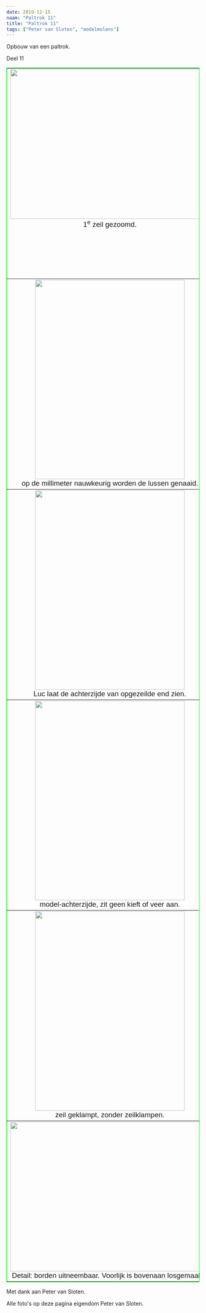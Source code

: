 ```yaml
---
date: 2019-12-15
naam: "Paltrok 11"
title: "Paltrok 11"
tags: ["Peter van Sloten", "modelmolens"]
---
```


Opbouw van een paltrok.

Deel 11

<table border="1" width="100%" style="border-collapse: collapse" bordercolor="#00FF00">
	<tr>
		<td width="533" align="center" valign="top">
		<img src="/images/modelmolens/peter%20van%20sloten/paltrok/tn_Opbouw%20paltrok%205-12-2011-1-.jpg" width="520" height="390"><br>
		<span style="font-size: 14.0pt; font-family: Arial,sans-serif">1<sup>e</sup> 
		zeil gezoomd.</span></td>
		<td align="center" valign="top">
		<img src="/images/modelmolens/peter%20van%20sloten/paltrok/tn_Opbouw%20paltrok%205-12-2011-2-.jpg" width="390" height="520"><br>
		<span style="font-size: 14.0pt; font-family: Arial,sans-serif">een 
		(proef)end als model / maat aangeleverd.</span></td>
	</tr>
	<tr>
		<td width="533" align="center" valign="top">
		<img src="/images/modelmolens/peter%20van%20sloten/paltrok/tn_Opbouw%20paltrok%205-12-2011-3-.jpg" width="390" height="520"><br>
		<span style="font-size: 14.0pt; font-family: Arial,sans-serif">op de 
		millimeter nauwkeurig worden de lussen genaaid.</span></td>
		<td align="center" valign="top">
		<img src="/images/modelmolens/peter%20van%20sloten/paltrok/tn_Opbouw%20paltrok%205-12-2011-4-.jpg" width="520" height="390"><br>
		<span style="font-size: 14.0pt; font-family: Arial,sans-serif">de vier 
		zeiltjes vervaardigd door de 15-jarige zeilmaker Luc.</span></td>
	</tr>
	<tr>
		<td width="533" align="center" valign="top">
		<img src="/images/modelmolens/peter%20van%20sloten/paltrok/tn_Opbouw%20paltrok%205-12-2011-5-.jpg" width="390" height="520"><br>
		<span style="font-size: 14.0pt; font-family: Arial,sans-serif">Luc laat 
		de achterzijde van opgezeilde end zien.</span></td>
		<td align="center" valign="top">
		<img src="/images/modelmolens/peter%20van%20sloten/paltrok/tn_Opbouw%20paltrok%205-12-2011-6-.jpg" width="390" height="520"><br>
		<span style="font-size: 14.0pt; font-family: Arial,sans-serif">zeeg 
		duidelijk zichtbaar.</span></td>
	</tr>
	<tr>
		<td width="533" align="center" valign="top">
		<img src="/images/modelmolens/peter%20van%20sloten/paltrok/tn_Opbouw%20paltrok%205-12-2011-7-.jpg" width="390" height="520"><br>
		<span style="font-size: 14.0pt; font-family: Arial,sans-serif">
		model-achterzijde, zit geen kieft of veer aan.</span></td>
		<td align="center" valign="top">
		<img src="/images/modelmolens/peter%20van%20sloten/paltrok/tn_Opbouw%20paltrok%205-12-2011-8-.jpg" width="390" height="520"><br>
		<span style="font-size: 14.0pt; font-family: Arial,sans-serif">
		model-voorzijde, geen veer, kieft en kikkers.</span></td>
	</tr>
	<tr>
		<td width="533" align="center" valign="top">
		<img src="/images/modelmolens/peter%20van%20sloten/paltrok/tn_Opbouw%20paltrok%205-12-2011-9-.jpg" width="390" height="520"><br>
		<span style="font-size: 14.0pt; font-family: Arial,sans-serif">zeil 
		geklampt, zonder zeilklampen.</span></td>
		<td align="center" valign="top">
		<img src="/images/modelmolens/peter%20van%20sloten/paltrok/tn_Opbouw%20paltrok%205-12-2011-10-.jpg" width="520" height="390"><br>
		<span style="font-size: 14.0pt; font-family: Arial,sans-serif">
		eindresultaat met ketting, kieft, veer en zeilklampen.</span></td>
	</tr>
	<tr>
		<td width="533" align="center" valign="top">
		<img src="/images/modelmolens/peter%20van%20sloten/paltrok/tn_Opbouw%20paltrok%205-12-2011-11-.jpg" width="520" height="390"><br>
		<span style="font-size: 14.0pt; font-family: Arial,sans-serif">Detail: 
		borden uitneembaar. Voorlijk is bovenaan losgemaakt!!</span></td>
		<td align="center" valign="top"> </td>
	</tr>
</table>

Met dank aan Peter van Sloten.

Alle foto's op deze pagina eigendom Peter van Sloten.